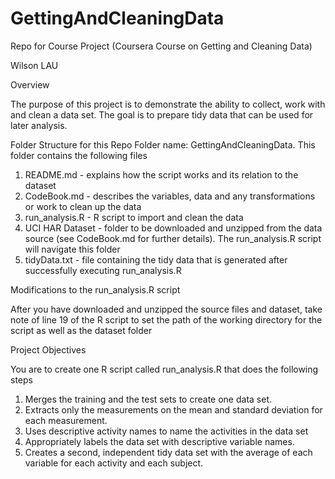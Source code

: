 GettingAndCleaningData
======================

Repo for Course Project (Coursera Course on Getting and Cleaning Data)

Wilson LAU

Overview

The purpose of this project is to demonstrate the ability to collect, work with and clean a data set. The goal is to prepare tidy data that can be used for later analysis.

Folder Structure for this Repo
Folder name: GettingAndCleaningData.  This folder contains the following files

1) README.md - explains how the script works and its relation to the dataset
2) CodeBook.md - describes the variables, data and any transformations or work to clean up the data
3) run_analysis.R - R script to import and clean the data
4) UCI HAR Dataset - folder to be downloaded and unzipped from the data source (see CodeBook.md for further details).  The run_analysis.R script will navigate this folder
5) tidyData.txt - file containing the tidy data that is generated after successfully executing run_analysis.R

Modifications to the run_analysis.R script

After you have downloaded and unzipped the source files and dataset, take note of line 19 of the R script to set the path of the working directory for the script as well as the dataset folder

Project Objectives

You are to create one R script called run_analysis.R that does the following steps

1) Merges the training and the test sets to create one data set.
2) Extracts only the measurements on the mean and standard deviation for each measurement. 
3) Uses descriptive activity names to name the activities in the data set
4) Appropriately labels the data set with descriptive variable names. 
5) Creates a second, independent tidy data set with the average of each variable for each activity and each subject.
